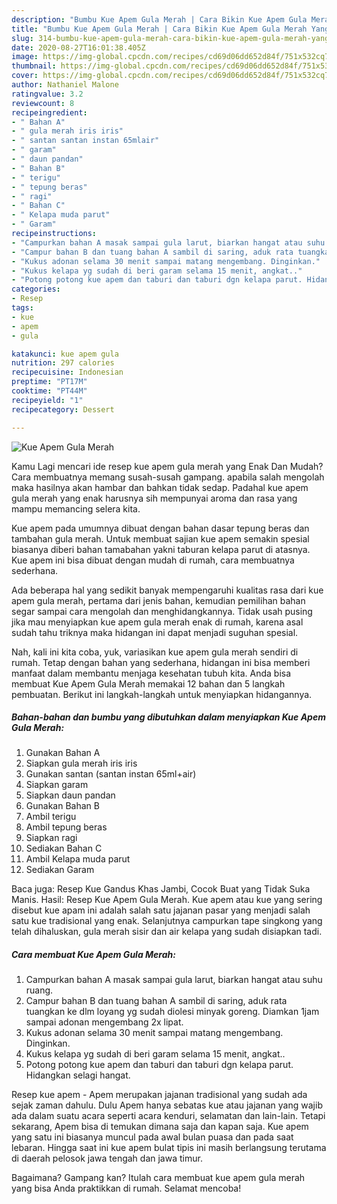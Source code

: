 ```yaml
---
description: "Bumbu Kue Apem Gula Merah | Cara Bikin Kue Apem Gula Merah Yang Enak Dan Lezat"
title: "Bumbu Kue Apem Gula Merah | Cara Bikin Kue Apem Gula Merah Yang Enak Dan Lezat"
slug: 314-bumbu-kue-apem-gula-merah-cara-bikin-kue-apem-gula-merah-yang-enak-dan-lezat
date: 2020-08-27T16:01:38.405Z
image: https://img-global.cpcdn.com/recipes/cd69d06dd652d84f/751x532cq70/kue-apem-gula-merah-foto-resep-utama.jpg
thumbnail: https://img-global.cpcdn.com/recipes/cd69d06dd652d84f/751x532cq70/kue-apem-gula-merah-foto-resep-utama.jpg
cover: https://img-global.cpcdn.com/recipes/cd69d06dd652d84f/751x532cq70/kue-apem-gula-merah-foto-resep-utama.jpg
author: Nathaniel Malone
ratingvalue: 3.2
reviewcount: 8
recipeingredient:
- " Bahan A"
- " gula merah iris iris"
- " santan santan instan 65mlair"
- " garam"
- " daun pandan"
- " Bahan B"
- " terigu"
- " tepung beras"
- " ragi"
- " Bahan C"
- " Kelapa muda parut"
- " Garam"
recipeinstructions:
- "Campurkan bahan A masak sampai gula larut, biarkan hangat atau suhu ruang."
- "Campur bahan B dan tuang bahan A sambil di saring, aduk rata tuangkan ke dlm loyang yg sudah diolesi minyak goreng. Diamkan 1jam sampai adonan mengembang 2x lipat."
- "Kukus adonan selama 30 menit sampai matang mengembang. Dinginkan."
- "Kukus kelapa yg sudah di beri garam selama 15 menit, angkat.."
- "Potong potong kue apem dan taburi dan taburi dgn kelapa parut. Hidangkan selagi hangat."
categories:
- Resep
tags:
- kue
- apem
- gula

katakunci: kue apem gula 
nutrition: 297 calories
recipecuisine: Indonesian
preptime: "PT17M"
cooktime: "PT44M"
recipeyield: "1"
recipecategory: Dessert

---
```



![Kue Apem Gula Merah](https://img-global.cpcdn.com/recipes/cd69d06dd652d84f/751x532cq70/kue-apem-gula-merah-foto-resep-utama.jpg)

Kamu Lagi mencari ide resep kue apem gula merah yang Enak Dan Mudah? Cara membuatnya memang susah-susah gampang. apabila salah mengolah maka hasilnya akan hambar dan bahkan tidak sedap. Padahal kue apem gula merah yang enak harusnya sih mempunyai aroma dan rasa yang mampu memancing selera kita.

Kue apem pada umumnya dibuat dengan bahan dasar tepung beras dan tambahan gula merah. Untuk membuat sajian kue apem semakin spesial biasanya diberi bahan tamabahan yakni taburan kelapa parut di atasnya. Kue apem ini bisa dibuat dengan mudah di rumah, cara membuatnya sederhana.

Ada beberapa hal yang sedikit banyak mempengaruhi kualitas rasa dari kue apem gula merah, pertama dari jenis bahan, kemudian pemilihan bahan segar sampai cara mengolah dan menghidangkannya. Tidak usah pusing jika mau menyiapkan kue apem gula merah enak di rumah, karena asal sudah tahu triknya maka hidangan ini dapat menjadi suguhan spesial.


Nah, kali ini kita coba, yuk, variasikan kue apem gula merah sendiri di rumah. Tetap dengan bahan yang sederhana, hidangan ini bisa memberi manfaat dalam membantu menjaga kesehatan tubuh kita. Anda bisa membuat Kue Apem Gula Merah memakai 12 bahan dan 5 langkah pembuatan. Berikut ini langkah-langkah untuk menyiapkan hidangannya.

<!--inarticleads1-->

##### Bahan-bahan dan bumbu yang dibutuhkan dalam menyiapkan Kue Apem Gula Merah:

1. Gunakan  Bahan A
1. Siapkan  gula merah iris iris
1. Gunakan  santan (santan instan 65ml+air)
1. Siapkan  garam
1. Siapkan  daun pandan
1. Gunakan  Bahan B
1. Ambil  terigu
1. Ambil  tepung beras
1. Siapkan  ragi
1. Sediakan  Bahan C
1. Ambil  Kelapa muda parut
1. Sediakan  Garam


Baca juga: Resep Kue Gandus Khas Jambi, Cocok Buat yang Tidak Suka Manis. Hasil: Resep Kue Apem Gula Merah. Kue apem atau kue yang sering disebut kue apam ini adalah salah satu jajanan pasar yang menjadi salah satu kue tradisional yang enak. Selanjutnya campurkan tape singkong yang telah dihaluskan, gula merah sisir dan air kelapa yang sudah disiapkan tadi. 

<!--inarticleads2-->

##### Cara membuat Kue Apem Gula Merah:

1. Campurkan bahan A masak sampai gula larut, biarkan hangat atau suhu ruang.
1. Campur bahan B dan tuang bahan A sambil di saring, aduk rata tuangkan ke dlm loyang yg sudah diolesi minyak goreng. Diamkan 1jam sampai adonan mengembang 2x lipat.
1. Kukus adonan selama 30 menit sampai matang mengembang. Dinginkan.
1. Kukus kelapa yg sudah di beri garam selama 15 menit, angkat..
1. Potong potong kue apem dan taburi dan taburi dgn kelapa parut. Hidangkan selagi hangat.


Resep kue apem - Apem merupakan jajanan tradisional yang sudah ada sejak zaman dahulu. Dulu Apem hanya sebatas kue atau jajanan yang wajib ada dalam suatu acara seperti acara kenduri, selamatan dan lain-lain. Tetapi sekarang, Apem bisa di temukan dimana saja dan kapan saja. Kue apem yang satu ini biasanya muncul pada awal bulan puasa dan pada saat lebaran. Hingga saat ini kue apem bulat tipis ini masih berlangsung terutama di daerah pelosok jawa tengah dan jawa timur. 

Bagaimana? Gampang kan? Itulah cara membuat kue apem gula merah yang bisa Anda praktikkan di rumah. Selamat mencoba!
